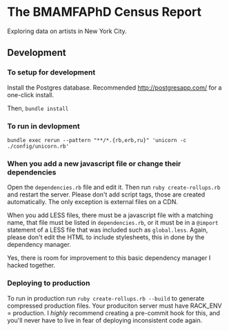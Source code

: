 The BMAMFAPhD Census Report
===============

Exploring data on artists in New York City.

## Development

### To setup for development
Install the Postgres database. Recommended http://postgresapp.com/ for a one-click install.

Then,
`bundle install`

### To run in devlopment
`bundle exec rerun --pattern "**/*.{rb,erb,ru}" 'unicorn -c ./config/unicorn.rb'`

### When you add a new javascript file or change their dependencies
Open the `dependencies.rb` file and edit it.
Then run `ruby create-rollups.rb` and restart the server.
Please don't add script tags, those are created automatically. The only exception is external files on a CDN.

When you add LESS files, there must be a javascript file with a matching name, that file must be listed in `dependencies.rb`,
or it must be in a `@import` statement of a LESS file that was included such as `global.less`.
Again, please don't edit the HTML to include stylesheets, this in done by the dependency manager.

Yes, there is room for improvement to this basic dependency manager I hacked together.

### Deploying to production
To run in production run `ruby create-rollups.rb --build` to generate compressed production files. Your produciton server must have RACK_ENV = production.
I *highly* recommend creating a pre-commit hook for this, and you'll never have to live in fear of deploying inconsistent code again.